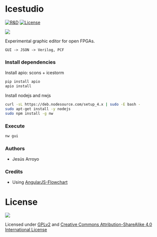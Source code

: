 # Icestudio

[![R&D](https://img.shields.io/badge/-R%26D-brightgreen.svg)](https://github.com/Jesus89/icestudio)
[![License](http://img.shields.io/:license-gpl-blue.svg)](http://opensource.org/licenses/GPL-2.0)

![][icestudio-demo]

Experimental graphic editor for open FPGAs.

    GUI -> JSON -> Verilog, PCF

### Install dependencies

Install apio: scons + icestorm
```bash
pip install apio
apio install
```

Install nodejs and nwjs
```bash
curl -sL https://deb.nodesource.com/setup_4.x | sudo -E bash -
sudo apt-get install -y nodejs
sudo npm install -g nw
```

### Execute

```bash
nw gui
```

### Authors

* Jesús Arroyo

### Credits

* Using [AngularJS-Flowchart](https://github.com/codecapers/AngularJS-FlowChart)

# License

![][bq-logo-cc-sa]

Licensed under [GPLv2](http://opensource.org/licenses/GPL-2.0) and [Creative Commons Attribution-ShareAlike 4.0 International License](http://creativecommons.org/licenses/by-sa/4.0/)

[icestudio-demo]: doc/images/icestudio.gif
[bq-logo-cc-sa]: doc/images/bq-logo-cc-sa-small-150px.png
